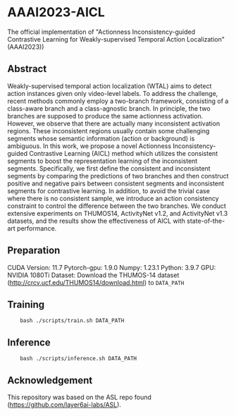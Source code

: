 # AAAI2023-AICL
The official implementation of "Actionness Inconsistency-guided Contrastive Learning for Weakly-supervised Temporal Action Localization"(AAAI2023))

## Abstract
Weakly-supervised temporal action localization (WTAL) aims to detect action instances given only video-level labels. To address the challenge, recent methods commonly employ a two-branch framework, consisting of a class-aware branch and a class-agnostic branch. In principle, the two branches are supposed to produce the same actionness activation. However, we observe that there are actually many inconsistent activation regions. These inconsistent regions usually contain some challenging segments whose semantic information (action or background) is ambiguous. In this work, we propose a novel Actionness Inconsistency-guided Contrastive Learning (AICL) method which utilizes the consistent segments to boost the representation learning of the inconsistent segments. Specifically, we first define the consistent and inconsistent segments by comparing the predictions of two branches and then construct positive and negative pairs between consistent segments and inconsistent segments for contrastive learning. In addition, to avoid the trivial case where there is no consistent sample, we introduce an action consistency constraint to control the difference between the two branches. We conduct extensive experiments on THUMOS14, ActivityNet v1.2, and ActivityNet v1.3 datasets, and the results show the effectiveness of AICL with state-of-the-art performance.

## Preparation
CUDA Version: 11.7
Pytorch-gpu: 1.9.0
Numpy: 1.23.1 
Python: 3.9.7
GPU: NVIDIA 1080Ti
Dataset: Download the THUMOS-14 dataset (http://crcv.ucf.edu/THUMOS14/download.html) to `DATA_PATH`

## Training
```
    bash ./scripts/train.sh DATA_PATH
```

## Inference
```
    bash ./scripts/inference.sh DATA_PATH
```

## Acknowledgement
This repository was based on the ASL repo found (https://github.com/layer6ai-labs/ASL).
